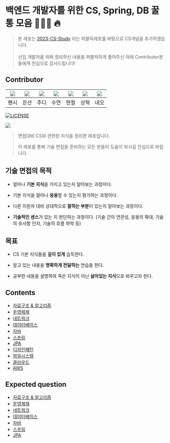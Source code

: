 # 백엔드 개발자를 위한 CS, Spring, DB 꿀통 모음 👨🏻‍💻 🔥

> 본 레포는 [2023-CS-Study](https://github.com/devSquad-study/2023-CS-Study) 라는 퍼블릭레포를 바탕으로 CS개념을 추가하였습니다.
><br><br> 신입 개발자를 위해 정리하신 내용을 퍼블릭하게 풀어주신 아래 Contributor분들에게 진심으로 감사드립니다!

## Contributor

|[![](https://github.com/devFancy.png?width=200px)](https://github.com/devFancy)|[![](https://github.com/baekeunsun.png?width=200px)](https://github.com/baekeunsun) |[![](https://github.com/ParkJungYoon.png?width=200px)](https://github.com/ParkJungYoon) | [![](https://github.com/namtndus.png?width=200px)](https://github.com/namtndus)|[![](https://github.com/BHC-Chicken.png?width=200px)](https://github.com/BHC-Chicken)|[![](https://github.com/sanghyuk2.png?width=200px)](https://github.com/sanghyuk2) |[![](https://github.com/jthugg.png?width=200px)](https://github.com/jthugg)|
|:---:|:---:|:---:|:---:|:---:|:---:|:---:|
| 팬시 | 은선 | 주디 | 수연 | 현철 | 상혁 | 네오 |

[![LICENSE](https://img.shields.io/dub/l/vibe-d.svg?style=flat-square)](https://github.com/devSquad-study/2023-CS-Study/blob/main/LICENSE.md/)

![](/etc/image/developer_interview.jpeg)



> 면접대비 CS와 관련된 지식을 정리한 레포입니다.
>
> 이 레포를 통해 기술 면접을 준비하는 모든 분들이 도움이 되시길 진심으로 바랍니다.

## 기술 면접의 목적

*   얼마나 **기본 지식**을 가지고 있는지 알아보는 과정이다.

*   기본 지식을 얼마나 **응용**할 수 있는지 평가하는 과정이다.

*   다른 지원자 대비 상대적으로 **잘하는 부분**이 있는지 알아보는 과정이다.

*   **기술적인 센스**가 있는 지 판단하는 과정이다. (기술 간의 연관성, 응용의 확대, 기술의 유사함 인지, 기술의 흐름 파악 등)

## 목표

* CS 기본 지식들을 **깊이 있게** 습득한다.

* 알고 있는 내용을 **명확하게 전달하는** 연습을 한다.

* 공부한 내용을 설명하여 죽은 지식이 아닌 **살아있는 지식**으로 바꾸고자 한다.

## Contents

* [자료구조 & 알고리즘](https://github.com/jhy0285/CS-ALL-IN-ONE/tree/main/Algorithm/README.md)
* [운영체제](https://github.com/jhy0285/CS-ALL-IN-ONE/tree/main/OS/README.md)
* [네트워크](https://github.com/jhy0285/CS-ALL-IN-ONE/tree/main/Network/README.md)
* [데이터베이스](https://github.com/jhy0285/CS-ALL-IN-ONE/tree/main/DB/README.md)
* [자바](https://github.com/jhy0285/CS-ALL-IN-ONE/tree/main/java/README.md)
* [스프링](https://github.com/jhy0285/CS-ALL-IN-ONE/tree/main/Spring/README.md)
* [JPA](https://github.com/jhy0285/CS-ALL-IN-ONE/tree/main/JPA/README.md)
* [디자인패턴](https://github.com/jhy0285/CS-ALL-IN-ONE/tree/main/Design/README.md)
* [파일시스템](https://github.com/jhy0285/CS-ALL-IN-ONE/tree/main/File_System/README.md)
* [클라우드](https://github.com/jhy0285/CS-ALL-IN-ONE/tree/main/Cloud/README.md)
* [AWS](https://github.com/jhy0285/CS-ALL-IN-ONE/tree/main/AWS/README.md)

## Expected question

* [자료구조 & 알고리즘](https://github.com/jhy0285/CS-ALL-IN-ONE/blob/main/Interview/algorithm_expected_question.md)
* [운영체제](https://github.com/jhy0285/CS-ALL-IN-ONE/blob/main/Interview/os_expected_question.md)
* [네트워크](https://github.com/jhy0285/CS-ALL-IN-ONE/blob/main/Interview/network_expected_question.md)
* [데이터베이스](https://github.com/jhy0285/CS-ALL-IN-ONE/blob/main/Interview/db_expected_question.md)
* [자바](https://github.com/jhy0285/CS-ALL-IN-ONE/blob/main/Interview/java_expected_question.md)
* [스프링](https://github.com/jhy0285/CS-ALL-IN-ONE/blob/main/Interview/spring_expected_question.md)
* [JPA](https://github.com/jhy0285/CS-ALL-IN-ONE/blob/main/Interview/jpa_expected_question.md)


